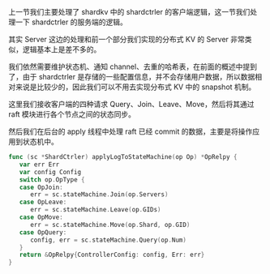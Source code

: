 上一节我们主要处理了 shardkv 中的 shardctrler 的客户端逻辑，这一节我们处理一下 shardctrler 的服务端的逻辑。

其实 Server 这边的处理和前一个部分我们实现的分布式 KV 的 Server 非常类似，逻辑基本上是差不多的。

我们依然需要维护状态机、通知 channel、去重的哈希表，在前面的概述中提到了，由于 shardctrler 是存储的一些配置信息，并不会存储用户数据，所以数据相对来说是比较少的，因此我们可以不用去实现分布式 KV 中的 snapshot 机制。

这里我们接收客户端的四种请求 Query、Join、Leave、Move，然后将其通过 raft 模块进行各个节点之间的状态同步。

然后我们在后台的 apply 线程中处理 raft 已经 commit 的数据，主要是将操作应用到状态机中。

```Go
func (sc *ShardCtrler) applyLogToStateMachine(op Op) *OpRelpy {
   var err Err
   var config Config
   switch op.OpType {
   case OpJoin:
      err = sc.stateMachine.Join(op.Servers)
   case OpLeave:
      err = sc.stateMachine.Leave(op.GIDs)
   case OpMove:
      err = sc.stateMachine.Move(op.Shard, op.GID)
   case OpQuery:
      config, err = sc.stateMachine.Query(op.Num)
   }
   return &OpRelpy{ControllerConfig: config, Err: err}
}
```